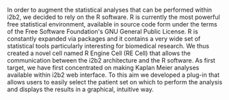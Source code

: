 In order to augment the statistical analyses that can be performed within i2b2, we decided to rely on the R software. R is currently the most powerful free statistical environment, available in source code form under the terms of the Free Software Foundation's GNU General Public License. R is constantly expanded via packages and it contains a very wide set of statistical tools particularly interesting for biomedical research. We thus created a novel cell named R Engine Cell (RE Cell) that allows the communication between the i2b2 architecture and the R software. As first target, we have first concentrated on making Kaplan Meier analyses available within i2b2 web interface. To this aim we developed a plug-in that allows users to easily select the patient set on which to perform the analysis and displays the results in a graphical, intuitive way.